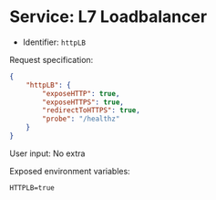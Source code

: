 
# Service: L7 Loadbalancer

* Identifier: `httpLB`



Request specification:

```json
{
	"httpLB": {
		"exposeHTTP": true,
		"exposeHTTPS": true,
		"redirectToHTTPS": true,
		"probe": "/healthz"
	}
}
```

User input: No extra

Exposed environment variables:


```properties
HTTPLB=true
```
